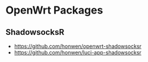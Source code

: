 # OpenWrt Packages

## ShadowsocksR

- https://github.com/honwen/openwrt-shadowsocksr
- https://github.com/honwen/luci-app-shadowsocksr
